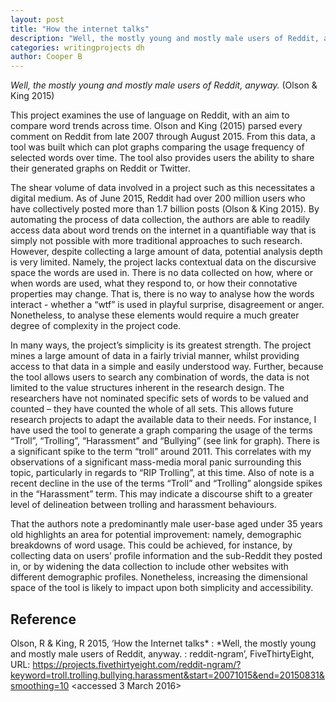 ```yaml
---
layout: post
title: "How the internet talks"
description: "Well, the mostly young and mostly male users of Reddit, anyway"
categories: writingprojects dh
author: Cooper B
---
```

*Well, the mostly young and mostly male users of Reddit, anyway.*
(Olson & King 2015)

This project examines the use of language on Reddit, with an aim to compare word trends across time. Olson and King (2015) parsed every comment on Reddit from late 2007 through August 2015. From this data, a tool was built which can plot graphs comparing the usage frequency of selected words over time. The tool also provides users the ability to share their generated graphs on Reddit or Twitter.

The shear volume of data involved in a project such as this necessitates a digital medium. As of June 2015, Reddit had over 200 million users who have collectively posted more than 1.7 billion posts (Olson & King 2015). By automating the process of data collection, the authors are able to readily access data about word trends on the internet in a quantifiable way that is simply not possible with more traditional approaches to such research. However, despite collecting a large amount of data, potential analysis depth is very limited. Namely, the project lacks contextual data on the discursive space the words are used in. There is no data collected on how, where or when words are used, what they respond to, or how their connotative properties may change. That is, there is no way to analyse how the words interact - whether a “wtf” is used in playful surprise, disagreement or anger. Nonetheless, to analyse these elements would require a much greater degree of complexity in the project code. 

In many ways, the project’s simplicity is its greatest strength. The project mines a large amount of data in a fairly trivial manner, whilst providing access to that data in a simple and easily understood way. Further, because the tool allows users to search any combination of words, the data is not limited to the value structures inherent in the research design. The researchers have not nominated specific sets of words to be valued and counted – they have counted the whole of all sets. This allows future research projects to adapt the available data to their needs. For instance, I have used the tool to generate a graph comparing the usage of the terms “Troll”, “Trolling”, “Harassment” and “Bullying” (see link for graph). There is a significant spike to the term “troll” around 2011. This correlates with my observations of a significant mass-media moral panic surrounding this topic, particularly in regards to “RIP Trolling”, at this time. Also of note is a recent decline in the use of the terms “Troll” and “Trolling” alongside spikes in the “Harassment” term. This may indicate a discourse shift to a greater level of delineation between trolling and harassment behaviours.

That the authors note a predominantly male user-base aged under 35 years old highlights an area for potential improvement: namely, demographic breakdowns of word usage. This could be achieved, for instance, by collecting data on users’ profile information and the sub-Reddit they posted in, or by widening the data collection to include other websites with different demographic profiles. Nonetheless, increasing the dimensional space of the tool is likely to impact upon both simplicity and accessibility.

## Reference

Olson, R & King, R 2015, ‘How the Internet talks* : *Well, the mostly young and mostly male users of Reddit, anyway. : reddit-ngram’, FiveThirtyEight, URL: https://projects.fivethirtyeight.com/reddit-ngram/?keyword=troll.trolling.bullying.harassment&start=20071015&end=20150831&smoothing=10 <accessed 3 March 2016>

